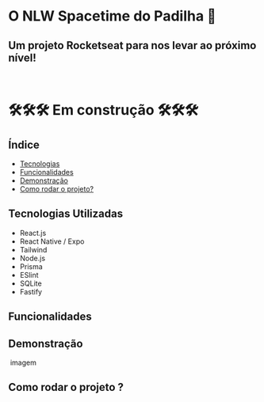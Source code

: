 # O NLW Spacetime do Padilha 🚀
## Um projeto Rocketseat para nos levar ao próximo nível!

<br>

# 🛠🛠🛠 Em construção 🛠🛠🛠 



## Índice
- <a href=""> Tecnologias </a>
- <a href=""> Funcionalidades </a>
- <a href=""> Demonstração </a>
- <a href=""> Como rodar o projeto? </a>


## Tecnologias Utilizadas
- React.js
- React Native / Expo
- Tailwind
- Node.js
- Prisma
- ESlint
- SQLite
- Fastify

## Funcionalidades 


## Demonstração
![]() imagem

## Como rodar o projeto ?